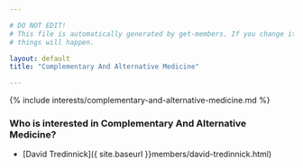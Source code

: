 ```yaml
---

# DO NOT EDIT!
# This file is automatically generated by get-members. If you change it, bad
# things will happen.

layout: default
title: "Complementary And Alternative Medicine"

---
```


{% include interests/complementary-and-alternative-medicine.md %}

### Who is interested in Complementary And Alternative Medicine?


* [David Tredinnick]({ site.baseurl }}members/david-tredinnick.html)
